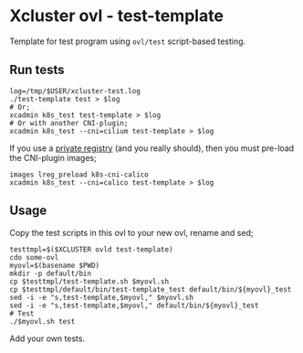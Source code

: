 # Xcluster ovl - test-template

Template for test program using `ovl/test` script-based testing.


## Run tests

```
log=/tmp/$USER/xcluster-test.log
./test-template test > $log
# Or;
xcadmin k8s_test test-template > $log
# Or with another CNI-plugin;
xcadmin k8s_test --cni=cilium test-template > $log
```

If you use a [private registry](../private-reg/) (and you really
should), then you must pre-load the CNI-plugin images;

```
images lreg_preload k8s-cni-calico
xcadmin k8s_test --cni=calico test-template > $log
```


## Usage

Copy the test scripts in this ovl to your new ovl, rename and sed;

```
testtmpl=$($XCLUSTER ovld test-template)
cdo some-ovl
myovl=$(basename $PWD)
mkdir -p default/bin
cp $testtmpl/test-template.sh $myovl.sh
cp $testtmpl/default/bin/test-template_test default/bin/${myovl}_test
sed -i -e "s,test-template,$myovl," $myovl.sh
sed -i -e "s,test-template,$myovl," default/bin/${myovl}_test
# Test
./$myovl.sh test
```

Add your own tests.
